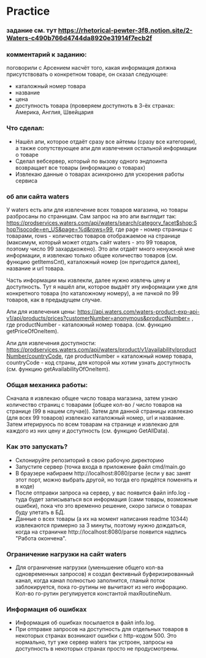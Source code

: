 # Practice

### задание см. тут https://rhetorical-pewter-3f8.notion.site/2-Waters-c490b766d4744da8920e31914f7ecb2f

### комментарий к заданию:
поговорили с Арсением насчёт того, какая информация должна присутствовать о конкретном товаре, он сказал следующее:
- каталожный номер товара
- название
- цена
- доступность товара (проверяем доступноть в 3-ёх странах: Америка, Англия, Швейцария

### Что сделал:
- Нашёл апи, которое отдаёт сразу все айтемы (сразу все категории), а также сопутствующее апи для извлечения остальной информации о товаре
- Сделал вебсервер, который по вызову одного эндпоинта возвращает все товары (информацию о товарах)
- Извлекаю данные о товарах асинхронно для ускорения работы сервиса


### об апи сайта waters
У waters есть апи для извлечение всех товаров магазина, но товары разбросаны по страницам. Сам запрос на это апи выглядит так: https://prodservices.waters.com/api/waters/search/category_facet$shop:Shop?isocode=en_US&page=%d&rows=99, где
page - номер страницы с товарами, rows - количество товаров отображаемое на странице (максимум, который может отдать сайт waters - это 99 товаров, поэтому число 99 захардкожено). Это апи отдаёт много ненужной мне информации, я извлекаю только общее количество товаров (см. функцию getItemsCnt), каталожный номер (он пригодится далее), название и url товара. 

Часть информации мы извлекли, далее нужно извлечь цену и доступность. Тут я нашёл апи, которое выдаёт эту информации уже для конкретного товара (по каталожному номеру), а не пачкой по 99 товаров, как в предыдущем случае.

Апи для извлечения цены: https://api.waters.com/waters-product-exp-api-v1/api/products/prices?customerNumber=anonymous&productNumber= , где productNumber - каталожный номер товара. (см. функцию getPriceOfOneItem).

Апи для извлечения доступности: https://prodservices.waters.com/api/waters/product/v1/availability/productNumber/countryCode, где productNumber = каталожный номер товара, countryCode - код страны, для которой мы хотим узнать доступность (см. функцию getAvailabilityOfOneItem).

### Общая механика работы:
Сначала я извлекаю общее число товара магазина, затем узнаю количество страниц с товарами (общее кол-во / число товаров на странице (99 в нашем случае)).
Затем для данной страницы извлекаю (для всех 99  товаров) извлекаю каталожный номер, url и название. Затем итерируюсь по всем товарам на странице и извлекаю для каждого из них цену и доступность (см. функцию GetAllData).

### Как это запускать?
- Склонируйте репозиторий в свою рабочую директорию
- Запустите сервер (точка входа в приложение файл cmd/main.go
- В браузере набираем http://localhost:8080/parse (если у вас занят этот порт, можно выбрать другой, но тогда его придётся поменять и в коде)
- После отправки запроса на сервер, у вас появится файл info.log - туда будет записываться вся информация (сами товары, возможные ошибки), пока что это временно решение, скоро записи о товарах буду улетать в БД.
- Данные о всех товары (а их на момент написания readme 10344) извлекаются примерно за 3 минуты, поэтому нужно дождаться, когда на страничке http://localhost:8080/parse появится надпись "Работа окончена".

### Ограничение нагрузки на сайт waters
- Для ограничение нагрузки (уменьшение общего кол-ва одновременных запросов) я создал фективный буферизированный канал, когда канал полностью заполнится, гланый поток заблокируется, пока го-рутины не вычитают из него инфорацию. Кол-во го-рутин регулируется константой maxRoutineNum.

### Информация об ошибках
- Информация об ошибках посылается в файл info.log.
- При отправке запросов на доступность для отдельных товаров в некоторых странах возникают ошибки с http-кодом 500. Это нормально, тут уже сервер waters так устроен, запросы на доступность в некоторых странах просто не продусмотрены. 

